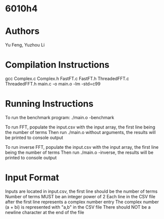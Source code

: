 # 6010h4

# Authors

Yu Feng, Yuzhou Li

# Compilation Instructions

gcc Complex.c Complex.h FastFT.c FastFT.h ThreadedFFT.c ThreadedFFT.h main.c -o main.o -lm -std=c99

# Running Instructions

To run the benchmark program:
./main.o -benchmark

To run FFT, populate the input.csv with the input array, the first line being the number of terms
Then run ./main.o without arguments, the results will be printed to console output

To run inverse FFT, populate the input.csv with the input array, the first line being the number of terms
Then run ./main.o -inverse, the results will be printed to console output

# Input Format

Inputs are located in input.csv, the first line should be the number of terms
Number of terms MUST be an integer power of 2
Each line in the CSV file after the first line represents a complex number entry
The complex number (a + bi) is represented with "a,b" in the CSV file
There should NOT be a newline character at the end of the file